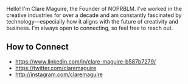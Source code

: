 Hello! I'm Clare Maguire, the Founder of NOPRBLM. I’ve worked in the creative industries for over a decade and am constantly fascinated by technology—especially how it aligns with the future of creativity and business. I’m always open to connecting, so feel free to reach out.

## How to Connect

- https://www.linkedin.com/in/clare-maguire-b587b7279/
- https://twitter.com/claremaguire
- http://instagram.com/claremaguire

